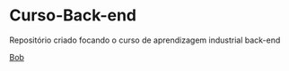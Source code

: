 # Curso-Back-end
Repositório criado focando o curso de aprendizagem industrial back-end

<a href= 'https://www.google.com/url?sa=i&url=https%3A%2F%2Fwww.purebreak.com.br%2Fnoticias%2F-bob-esponja-e-as-maiores-curiosidades-sobre-o-desenho-da-nickelodeon%2F85105&psig=AOvVaw3r8b_j2SQlgWCognSzHjtC&ust=1676405313694000&source=images&cd=vfe&ved=0CA0QjRxqFwoTCIiAws2mk_0CFQAAAAAdAAAAABAI'> Bob
